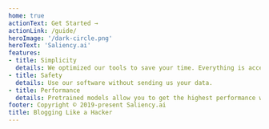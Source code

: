 ```yaml
---
home: true
actionText: Get Started →
actionLink: /guide/
heroImage: '/dark-circle.png'
heroText: 'Saliency.ai'
features:
- title: Simplicity
  details: We optimized our tools to save your time. Everything is accessible through a python client.
- title: Safety 
  details: Use our software without sending us your data.
- title: Performance
  details: Pretrained models allow you to get the highest performance with a small number of annotated images.
footer: Copyright © 2019-present Saliency.ai
title: Blogging Like a Hacker
---
```

